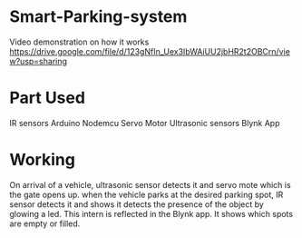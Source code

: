 # Smart-Parking-system

Video demonstration on how it works
https://drive.google.com/file/d/123gNfIn_Uex3IbWAiUU2jbHR2t2OBCrn/view?usp=sharing

# Part Used
IR sensors
Arduino
Nodemcu
Servo Motor
Ultrasonic sensors
Blynk App

# Working
On arrival of a vehicle, ultrasonic sensor detects it and servo mote which is the gate opens up.
when the vehicle parks at the desired parking spot, IR sensor detects it and shows it detects the presence of the object by glowing a led.
This intern is reflected in the Blynk app.
It shows which spots are empty or filled.



